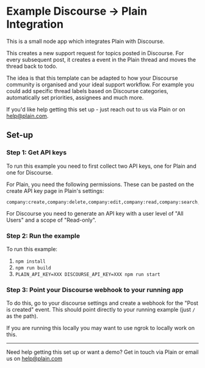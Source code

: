 # Example Discourse → Plain Integration

This is a small node app which integrates Plain with Discourse.

This creates a new support request for topics posted in Discourse. For every subsequent post, it creates a event in the Plain thread and moves the thread back to todo.

The idea is that this template can be adapted to how your Discourse community is organised and your ideal support workflow. For example you could add specific thread labels based on Discourse categories, automatically set priorities, assignees and much more. 

If you'd like help getting this set up - just reach out to us via Plain or on help@plain.com.

## Set-up

### Step 1: Get API keys

To run this example you need to first collect two API keys, one for Plain and one for Discourse.

For Plain, you need the following permissions. These can be pasted on the create API key page in Plain's settings:

```
company:create,company:delete,company:edit,company:read,company:search,customer:create,customer:edit,customer:impersonate,customer:read,customer:search,customerGroupMembership:create,customerGroupMembership:delete,customerGroupMembership:read,customerTenantMembership:create,customerTenantMembership:delete,customerTenantMembership:read,label:create,label:delete,label:read,labelType:create,labelType:edit,labelType:read,threadEvent:create,threadField:create,threadField:delete,threadField:read,threadField:update,threadFieldSchema:read,tier:create,tier:delete,tier:edit,tier:read,tierMembership:create,tierMembership:delete,tierMembership:read,user:delete,user:read,userAvatar:edit,customerGroup:create,customerGroup:delete,customerGroup:edit,customerGroup:read,machineUser:read,note:create,note:delete,note:read,thread:assign,thread:create,thread:edit,thread:read,thread:reply,thread:search,thread:unassign,tenant:create,tenant:delete,tenant:edit,tenant:read,tenant:search,threadLink:read
```

For Discourse you need to generate an API key with a user level of "All Users" and a scope of "Read-only".

### Step 2: Run the example

To run this example:

1. `npm install`
1. `npm run build`
1. `PLAIN_API_KEY=XXX DISCOURSE_API_KEY=XXX npm run start`


### Step 3: Point your Discourse webhook to your running app

To do this, go to your discourse settings and create a webhook for the "Post is created" event. This should point directly to your running example (just `/` as the path).

If you are running this locally you may want to use ngrok to locally work on this.

---

Need help getting this set up or want a demo? Get in touch via Plain or email us on help@plain.com